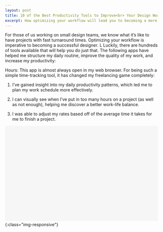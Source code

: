 ```yaml
---
layout: post
title: 10 of the Best Productivity Tools to Improve<br> Your Design Workflow
excerpt: How optimizing your workflow will lead you to becoming a more successful designer.
---
```


For those of us working on small design teams, we know what it’s like to have projects with fast turnaround times. Optimizing your workflow is imperative to becoming a successful designer. L  Luckily, there are hundreds of tools available that will help you do just that. The following apps have helped me structure my daily routine, improve the quality of my work, and increase my productivity:

Hours: This app is almost always open in my web browser. For being such a simple time-tracking tool, it has changed my freelancing game completely:

1. I’ve gained insight into my daily productivity patterns, which led me to plan my work schedule more effectively.

2. I can visually see when I’ve put in too many hours on a project (as well as not enough), helping me discover a better work-life balance.

3. I was able to adjust my rates based off of the average time it takes for me to finish a project.

![rectangle](/img/rectangle.png){:class="img-responsive"}
